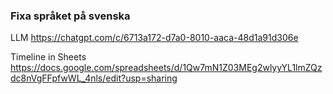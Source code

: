 ### Fixa språket på svenska

LLM
https://chatgpt.com/c/6713a172-d7a0-8010-aaca-48d1a91d306e

Timeline in Sheets
https://docs.google.com/spreadsheets/d/1Qw7mN1Z03MEg2wlyyYL1lmZQzdc8nVgFFpfwWL_4nls/edit?usp=sharing
